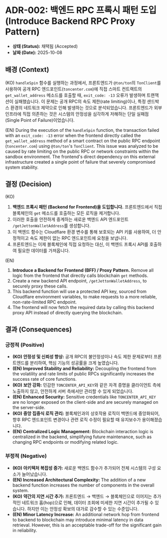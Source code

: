 # ADR-002: 백엔드 RPC 프록시 패턴 도입 (Introduce Backend RPC Proxy Pattern)

- **상태 (Status):** 채택됨 (Accepted)
- **날짜 (Date):** 2025-10-08

## 배경 (Context)

(KO)
`handleSpin` 함수를 실행하는 과정에서, 프론트엔드가 `@ton/ton`의 `TonClient`를 사용하여 공개 RPC 엔드포인트(`toncenter.com`)에 직접 스마트 컨트랙트의 `get_wallet_address` 메소드를 호출할 때, `exit_code: -13` 오류가 발생하며 트랜잭션이 실패했습니다. 이 문제는 공개 RPC의 속도 제한(rate limiting)이나, 특정 샌드박스 환경의 네트워크 제약으로 인해 발생하는 것으로 분석되었습니다. 프론트엔드가 외부 인프라에 직접 의존하는 것은 시스템의 안정성을 심각하게 저해하는 단일 실패점(Single Point of Failure)이었습니다.

(EN)
During the execution of the `handleSpin` function, the transaction failed with an `exit_code: -13` error when the frontend directly called the `get_wallet_address` method of a smart contract on the public RPC endpoint (`toncenter.com`) using `@ton/ton`'s `TonClient`. This issue was analyzed to be caused by rate limiting on the public RPC or network constraints within the sandbox environment. The frontend's direct dependency on this external infrastructure created a single point of failure that severely compromised system stability.

## 결정 (Decision)

(KO)

1.  **백엔드 프록시 패턴 (Backend for Frontend)을 도입합니다.** 프론트엔드에서 직접 블록체인의 `get` 메소드를 호출하는 모든 로직을 제거합니다.
2.  이러한 호출을 안전하게 중계하는 새로운 백엔드 API 엔드포인트 `/getJettonWalletAddress`를 생성합니다.
3.  이 백엔드 함수는 Cloudflare 환경 변수를 통해 보호되는 API 키를 사용하여, 더 안정적이고 속도 제한이 없는 RPC 엔드포인트에 요청을 보냅니다.
4.  프론트엔드는 이제 블록체인에 직접 요청하는 대신, 이 백엔드 프록시 API를 호출하여 필요한 데이터를 가져옵니다.

(EN)

1.  **Introduce a Backend for Frontend (BFF) / Proxy Pattern.** Remove all logic from the frontend that directly calls blockchain `get` methods.
2.  Create a new backend API endpoint, `/getJettonWalletAddress`, to securely proxy these calls.
3.  This backend function will use a protected API key, sourced from Cloudflare environment variables, to make requests to a more reliable, non-rate-limited RPC endpoint.
4.  The frontend will now fetch the required data by calling this backend proxy API instead of directly querying the blockchain.

## 결과 (Consequences)

### 긍정적 (Positive)

- **(KO) 안정성 및 신뢰성 향상:** 공개 RPC의 불안정성이나 속도 제한 문제로부터 프론트엔드를 분리하여, 핵심 기능의 성공률을 크게 높였습니다.
- **(EN) Improved Stability and Reliability:** Decoupling the frontend from the volatility and rate limits of public RPCs significantly increases the success rate of core functions.
- **(KO) 보안 강화:** 민감한 `TONCENTER_API_KEY`와 같은 자격 증명을 클라이언트 측에 노출하지 않고, 안전하게 서버 측에서만 관리할 수 있게 되었습니다.
- **(EN) Enhanced Security:** Sensitive credentials like `TONCENTER_API_KEY` are no longer exposed on the client-side and are securely managed on the server-side.
- **(KO) 중앙 집중식 로직 관리:** 블록체인과의 상호작용 로직이 백엔드에 중앙화되어, 향후 RPC 엔드포인트 변경이나 관련 로직 수정이 필요할 때 유지보수가 용이해졌습니다.
- **(EN) Centralized Logic Management:** Blockchain interaction logic is centralized in the backend, simplifying future maintenance, such as changing RPC endpoints or modifying related logic.

### 부정적 (Negative)

- **(KO) 아키텍처 복잡성 증가:** 새로운 백엔드 함수가 추가되어 전체 시스템의 구성 요소가 늘어났습니다.
- **(EN) Increased Architectural Complexity:** The addition of a new backend function increases the number of components in the overall system.
- **(KO) 약간의 지연 시간 추가:** 프론트엔드 → 백엔드 → 블록체인으로 이어지는 추가적인 네트워크 홉(hop)으로 인해, 데이터 조회에 미세한 지연 시간이 추가될 수 있습니다. 하지만 이는 안정성 확보의 대가로 감수할 수 있는 수준입니다.
- **(EN) Minor Latency Increase:** An additional network hop from frontend to backend to blockchain may introduce minimal latency in data retrieval. However, this is an acceptable trade-off for the significant gain in reliability.

